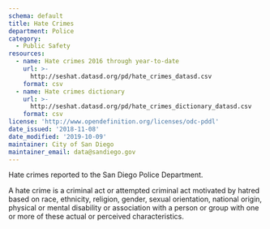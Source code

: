 ```yaml
---
schema: default
title: Hate Crimes
department: Police
category:
  - Public Safety
resources:
  - name: Hate crimes 2016 through year-to-date
    url: >-
      http://seshat.datasd.org/pd/hate_crimes_datasd.csv
    format: csv
  - name: Hate crimes dictionary
    url: >-
      http://seshat.datasd.org/pd/hate_crimes_dictionary_datasd.csv
    format: csv
license: 'http://www.opendefinition.org/licenses/odc-pddl'
date_issued: '2018-11-08'
date_modified: '2019-10-09'
maintainer: City of San Diego
maintainer_email: data@sandiego.gov
---
```

Hate crimes reported to the San Diego Police Department.
<!--more-->

A hate crime is a criminal act or attempted criminal act motivated by hatred based on race, ethnicity, religion, gender, sexual orientation, national origin, physical or mental disability or association with a person or group with one or more of these actual or perceived characteristics.